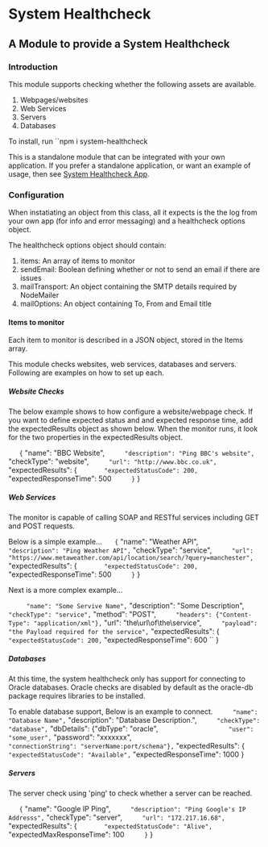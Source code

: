 # System Healthcheck

## A Module to provide a System Healthcheck

### Introduction
This module supports checking whether the following assets are available.

1. Webpages/websites
2. Web Services
3. Servers
4. Databases

To install, run
``npm i system-healthcheck

This is a standalone module that can be integrated with your own application.  If you prefer a standalone
application, or want an example of usage, then see [System Healthcheck App](https://github.com/ChrisHAdams/system-healthcheck-app).

### Configuration
When instatiating an object from this class, all it expects is the the log from your own app (for info and error messaging) and a healthcheck options object.

The healthcheck options object should contain:
1. items: An array of items to monitor
2. sendEmail: Boolean defining whether or not to send an email if there are issues
3. mailTransport: An object containing the SMTP details required by NodeMailer
4. mailOptions: An object containing To, From and Email title

#### Items to monitor
Each item to monitor is described in a JSON object, stored in the Items array.

This module checks websites, web services, databases and servers.  Following are examples on how to set up each.

##### Website Checks

The below example shows to how configure a website/webpage check.  If you want to define expected status and and expected response time, add the expectedResults object as shown below. When the monitor runs, it look for the two properties in the expectedResults object.

``    {
``      "name": "BBC Website",
``      "description": "Ping BBC's website",
``      "checkType": "website",
``      "url": "http://www.bbc.co.uk",
``      "expectedResults": {
``        "expectedStatusCode": 200,
``        "expectedResponseTime": 500
``      }
``    }

##### Web Services
The monitor is capable of calling SOAP and RESTful services including GET and POST requests.

Below is a simple example...
``    {
``      "name": "Weather API",
``      "description": "Ping Weather API",
``      "checkType": "service",
``      "url": "https://www.metaweather.com/api/location/search/?query=manchester",
``      "expectedResults": {
``        "expectedStatusCode": 200,
``        "expectedResponseTime": 500
``      }
``    }

Next is a more complex example...

``      "name": "Some Servive Name",
``      "description": "Some Description",
``      "checkType": "service",
``      "method": "POST",
``      "headers": {"Content-Type": "application/xml"},
``      "url": "the\url\of\the\service",
``      "payload": "the Payload required for the service",
``      "expectedResults": {
``        "expectedStatusCode": 200,
``        "expectedResponseTime": 600
``      }

##### Databases
At this time, the system healthcheck only has support for connecting to Oracle databases.  Oracle checks are disabled by default as the oracle-db package requires libraries to be installed.

To enable database support,
Below is an example to connect.
``      "name": "Database Name",
``      "description": "Database Description.",
``      "checkType": "database",
``      "dbDetails": {"dbType": "oracle",
``                    "user": "some_user",
``                    "password": "xxxxxxx",
``                    "connectionString": "serverName:port/schema"},
``      "expectedResults": {
``        "expectedStatusCode": "Available",
``        "expectedResponseTime": 1000 }


##### Servers
The server check using 'ping' to check whether a server can be reached.

``    {
``      "name": "Google IP Ping",
``      "description": "Ping Google's IP Addresss",
``      "checkType": "server",
``      "url": "172.217.16.68",
``      "expectedResults": {
``        "expectedStatusCode": "Alive",
``        "expectedMaxResponseTime": 100
``      }
``    }
